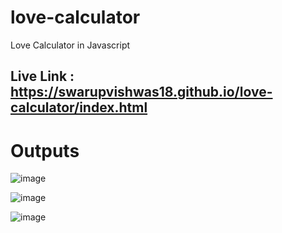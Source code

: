 # love-calculator
Love Calculator in Javascript

## Live Link : https://swarupvishwas18.github.io/love-calculator/index.html

# Outputs

![image](https://user-images.githubusercontent.com/91014156/199937307-a001e1b6-a617-4ae5-a546-1f7f31ab2a66.png)

![image](https://user-images.githubusercontent.com/91014156/199937513-c3a12f7c-a27f-4919-b7fb-e635b1e36e62.png)

![image](https://user-images.githubusercontent.com/91014156/199937446-451eadf6-8700-483d-a2bc-25c0f40f7acf.png)


